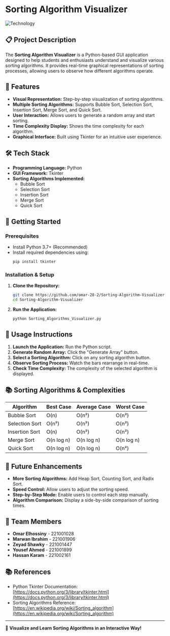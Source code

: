# Sorting Algorithm Visualizer

![Technology](https://img.shields.io/badge/Built%20with-Python%20%7C%20Tkinter-blue)

## 📋 Project Description

The **Sorting Algorithm Visualizer** is a Python-based GUI application designed to help students and enthusiasts understand and visualize various sorting algorithms. It provides real-time graphical representations of sorting processes, allowing users to observe how different algorithms operate.

## 🎯 Features

- **Visual Representation:** Step-by-step visualization of sorting algorithms.
- **Multiple Sorting Algorithms:** Supports Bubble Sort, Selection Sort, Insertion Sort, Merge Sort, and Quick Sort.
- **User Interaction:** Allows users to generate a random array and start sorting.
- **Time Complexity Display:** Shows the time complexity for each algorithm.
- **Graphical Interface:** Built using Tkinter for an intuitive user experience.

## 🛠️ Tech Stack

- **Programming Language:** Python
- **GUI Framework:** Tkinter
- **Sorting Algorithms Implemented:**
  - Bubble Sort
  - Selection Sort
  - Insertion Sort
  - Merge Sort
  - Quick Sort

## 🚀 Getting Started

### Prerequisites
- Install Python 3.7+ (Recommended)
- Install required dependencies using:
  ```bash
  pip install tkinter
  ```

### Installation & Setup

1. **Clone the Repository:**
   ```bash
   git clone https://github.com/omar-28-2/Sorting-Algorithm-Visualizer.git
   cd Sorting-Algorithm-Visualizer
   ```

2. **Run the Application:**
   ```bash
   python Sorting_Algorithms_Visualizer.py
   ```

## 📌 Usage Instructions

1. **Launch the Application:** Run the Python script.
2. **Generate Random Array:** Click the "Generate Array" button.
3. **Select a Sorting Algorithm:** Click on any sorting algorithm button.
4. **Observe Sorting Process:** Watch the bars rearrange in real-time.
5. **Check Time Complexity:** The complexity of the selected algorithm is displayed.

## 📚 Sorting Algorithms & Complexities

| Algorithm       | Best Case | Average Case | Worst Case |
|---------------|-----------|-------------|------------|
| Bubble Sort    | O(n)      | O(n²)       | O(n²)      |
| Selection Sort | O(n²)     | O(n²)       | O(n²)      |
| Insertion Sort | O(n)      | O(n²)       | O(n²)      |
| Merge Sort     | O(n log n)| O(n log n)  | O(n log n) |
| Quick Sort     | O(n log n)| O(n log n)  | O(n²)      |

## 📌 Future Enhancements

- **More Sorting Algorithms:** Add Heap Sort, Counting Sort, and Radix Sort.
- **Speed Control:** Allow users to adjust the sorting speed.
- **Step-by-Step Mode:** Enable users to control each step manually.
- **Algorithm Comparison:** Display a side-by-side comparison of sorting times.

## 👥 Team Members

- **Omar Elhossiny** - 221001028
- **Marwan Ibrahim** - 221001906
- **Zeyad Shawky** - 221001447
- **Yousef Ahmed** - 221001899
- **Hassan Karam** - 221002161

## 📚 References

- Python Tkinter Documentation: [https://docs.python.org/3/library/tkinter.html](https://docs.python.org/3/library/tkinter.html)
- Sorting Algorithms Reference: [https://en.wikipedia.org/wiki/Sorting_algorithm](https://en.wikipedia.org/wiki/Sorting_algorithm)

---

🚀 **Visualize and Learn Sorting Algorithms in an Interactive Way!**

